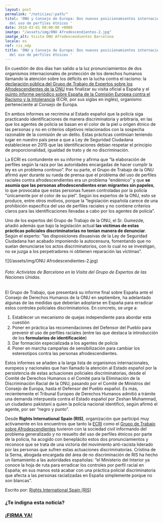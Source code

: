 ```yaml
---
layout: post
permalink: "/noticias/:path/"
titol: 'ONU y Consejo de Europa: Dos nuevos posicionamientos internacionales en contra
  del uso de perfiles étnicos '
date: 2018-03-01 00:00:00 +0000
imatge: "/assets/img/ONU Afrodescendientes-2.jpg"
imatge_alt: Visita ONU Afrodescendientes Barcelona
locale: es
ref: ris_ndp
title: 'ONU y Consejo de Europa: Dos nuevos posicionamientos internacionales en contra
  del uso de perfiles étnicos '
---
```

En cuestión de dos días han salido a la luz pronunciamientos de dos organismos internacionales de protección de los derechos humanos llamando la atención sobre los déficits en la lucha contra el racismo: la [declaración pública del Grupo de Trabajo de Expertos sobre los Afrodescendientes de la ONU](http://www.ohchr.org/EN/NewsEvents/Pages/DisplayNews.aspx?NewsID=22705&LangID=E) tras finalizar su visita oficial a España y el [quinto informe periódico sobre España de la Comisión Europea contra el Racismo y la Intolerancia](https://www.coe.int/t/dghl/monitoring/ecri/Country-by-country/Spain/ESP-CBC-V-2018-002-SPA.pdf) (ECRI, por sus siglas en inglés), organismo perteneciente al Consejo de Europa.

En ambos informes se recrimina al Estado español que la policía siga practicando identificaciones de manera discriminatoria y arbitraria, en las que los agentes de policía se basan en el color de la piel u origen étnico de las personas y no en criterios objetivos relacionados con la sospecha razonable de la comisión de un delito. Estas prácticas continúan teniendo lugar en nuestro país pese a que a Ley de Seguridad Ciudadana estableciese en 2015 que las identificaciones debían respetar el principio de proporcionalidad, igualdad de trato y de no discriminación.

La ECRI es contundente en su informe y afirma que “la elaboración de perfiles según la raza por las autoridades encargadas de hacer cumplir la ley es un problema continuo”. Por su parte, el Grupo de Trabajo de la ONU afirmó ayer durante su rueda de prensa que el problema del uso de perfiles raciales contra afrodescendientes era un problema “endémico” y que **se asumía que las personas afrodescendientes eran migrantes sin papeles**, lo que provocaba que estas personas fuesen controladas por la policía “únicamente por el color de su piel”. Según los expertos de la ONU, esto se produce, entre otros motivos, porque la “legislación española carece de una prohibición específica del uso de perfiles raciales y no contiene criterios claros para las identificaciones llevadas a cabo por los agentes de policía”.

Uno de los expertos del Grupo de Trabajo de la ONU, el Sr. Gumezde, añadió además que bajo la legislación actual **las víctimas de estas prácticas policiales discriminatorias no tenían manera de denunciar**. Según el experto: “las disposiciones disuasivas de la Ley de Seguridad Ciudadana han acabado imponiendo la autocensura, fomentando que no suelan denunciarse los actos discriminatorios, con lo cual no se investigan, no se juzga a los perpetradores ni obtienen reparación las víctimas”.

![](/assets/img/ONU Afrodescendientes-2.jpg)

###### Foto: Activistas de Barcelona en la Visita del Grupo de Expertos de las Naciones Unidas.

El Grupo de Trabajo, que presentará su informe final sobre España ante el Consejo de Derechos Humanos de la ONU en septiembre, ha adelantado algunas de las medidas que deberían adoptarse en España para erradicar estos controles policiales discriminatorios. En concreto, se urge a:

1. Establecer un mecanismo de quejas independiente para abordar esta cuestión
2. Poner en práctica las recomendaciones del Defensor del Pueblo para prevenir el uso de perfiles raciales (entre las que destaca la introducción de los **formularios de identificación**)
3. Dar formación especializada a los agentes de policía
4. Poner en marcha campañas de sensibilización para cambiar los estereotipos contra las personas afrodescendientes.

Estos informes se añaden a la larga lista de organismos internacionales, europeos y nacionales que han llamado la atención al Estado español por la persistencia de estas actuaciones policiales discriminatorias, desde el Comité de Derechos Humanos o el Comité para la Eliminación de la Discriminación Racial de la ONU, pasando por el Comité de Ministros del Consejo de Europa, hasta el Defensor del Pueblo español. Es más, recientemente el Tribunal Europeo de Derechos Humanos admitió a trámite una demanda interpuesta contra el Estado español por Zeshan Muhammad, un ciudadano pakistaní a quien la policía nacional identificó, según afirmó el agente, por ser “negro y punto”.

Desde **Rights International Spain (RIS)**, organización que participó muy activamente en los encuentros que tanto la [ECRI](http://www.rightsinternationalspain.org/uploads/publicacion/479c7a7fb990916d8b94b2b7dc8559fbaefc9991.pdf) como el [Grupo de Trabajo sobre Afrodescendientes](http://www.ohchr.org/EN/NewsEvents/Pages/DisplayNews.aspx?NewsID=22705&LangID=E) tuvieron con la sociedad civil informando del problema generalizado y no resuelto del uso de perfiles étnicos por parte de la policía, ha acogido con beneplácito estos dos pronunciamientos y reconoce que se trata de una victoria del movimiento anti-racista liderado por las personas que sufren estas actuaciones discriminatorias. Cristina de la Serna, abogada encargada del área de no discriminación de RIS ha hecho un llamamiento a las autoridades españolas: “el Ministerio del Interior ya conoce la hoja de ruta para erradicar los controles por perfil racial en España; en sus manos está acabar con una práctica policial discriminatoria que afecta a las personas racializadas en España simplemente porque no son blancas”.

Escrito por: [Rights International Spain (RIS)](http://www.rightsinternationalspain.org/ "Rights International Spain (RIS)")

### **¿Te indigna esta noticia?** 

### [**¡FIRMA YA!**](https://www.paraddepararme.org/manifiesto/)